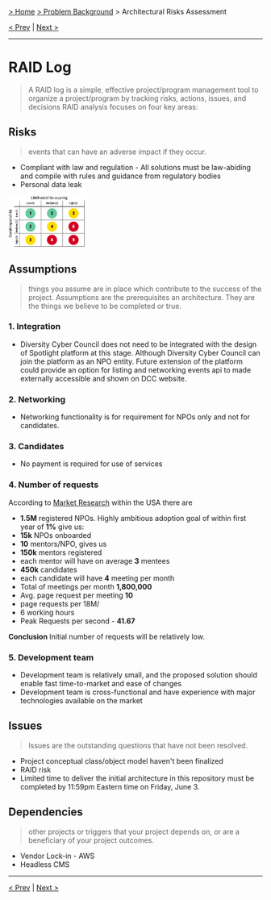 [> Home](README.md)  [> Problem Background](README.md) > Architectural Risks Assessment

[< Prev](1.6.RAID.md)  |  [Next >](../2.Solution/README.md)

---

# RAID Log

> A RAID log is a simple, effective project/program management tool to organize a project/program by tracking risks, actions, issues, and decisions
> RAID analysis focuses on four key areas:

## Risks

> events that can have an adverse impact if they occur.

- Compliant with law and regulation - All solutions must be law-abiding and compile with rules and guidance from regulatory bodies
- Personal data leak

<img src="../assets/images/architecture-risk-matrix.png" alt="Architecture Risk Matrix" width="30%">

## Assumptions

> things you assume are in place which contribute to the success of the project.
> Assumptions are the prerequisites an architecture. They are the things we believe to be completed or true.

### 1. Integration

* Diversity Cyber Council does not need to be integrated with the design of Spotlight platform at this stage.
  Although Diversity Cyber Council can join the platform as an NPO entity. Future extension of the platform could provide an option for listing and networking events api to made externally accessible and shown on DCC website.

### 2. Networking

* Networking functionality is for requirement for NPOs only and not for candidates.

### 3. Candidates

* No payment is required for use of services

### 4. Number of requests

According to [Market Research](1.7.MarketReserch.md) within the USA there are

* **1.5M** registered NPOs.
  Highly ambitious adoption goal of within first year of **1%** give us:
* **15k** NPOs onboarded
* **10** mentors/NPO, gives us
* **150k** mentors registered
* each mentor will have on average **3** mentees
* **450k** candidates
* each candidate will have **4** meeting per month
* Total of meetings per month **1,800,000**
* Avg. page request per meeting	**10**
* page requests per 18M/
* 6 working hours
* Peak Requests per second - **41.67**

**Conclusion** Initial number of requests will be relatively low.

### 5. Development team

* Development team is relatively small, and the proposed solution should enable fast time-to-market and ease of changes
* Development team is cross-functional and have experience with major technologies available on the market

## Issues

> Issues are the outstanding questions that have not been resolved.

* Project conceptual class/object model haven't been finalized
* RAID risk
* Limited time to deliver the initial architecture in this repository must be completed by 11:59pm Eastern time on Friday, June 3.

## Dependencies

> other projects or triggers that your project depends on, or are a beneficiary of your project outcomes.

- Vendor Lock-in - AWS
- Headless CMS

---

[< Prev](1.6.RAID.md)  |  [Next >](../2.Solution/README.md)
